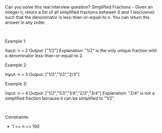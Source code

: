 Can you solve this real interview question? Simplified Fractions - Given an integer n, return a list of all simplified fractions between 0 and 1 (exclusive) such that the denominator is less-than-or-equal-to n. You can return the answer in any order.

 

Example 1:


Input: n = 2
Output: ["1/2"]
Explanation: "1/2" is the only unique fraction with a denominator less-than-or-equal-to 2.


Example 2:


Input: n = 3
Output: ["1/2","1/3","2/3"]


Example 3:


Input: n = 4
Output: ["1/2","1/3","1/4","2/3","3/4"]
Explanation: "2/4" is not a simplified fraction because it can be simplified to "1/2".


 

Constraints:

 * 1 <= n <= 100